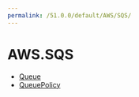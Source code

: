 ```yaml
---
permalink: /51.0.0/default/AWS/SQS/
---
```


# AWS.SQS



* [Queue](Queue.md)
* [QueuePolicy](QueuePolicy.md)